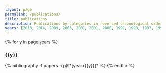 ```yaml
---
layout: page
permalink: /publications/
title: publications
description: Publications by categories in reversed chronological order. Generated by jekyll-scholar.
years: [2018, 2014, 2009, 2003, 2002, 2001, 2000, 1999, 1998, 1997, 1996, 1995, 1994, 1993]
---
```


{% for y in page.years %}
  <h3 class="year">{{y}}</h3>
  {% bibliography -f papers -q @*[year={{y}}]* %}
{% endfor %}
